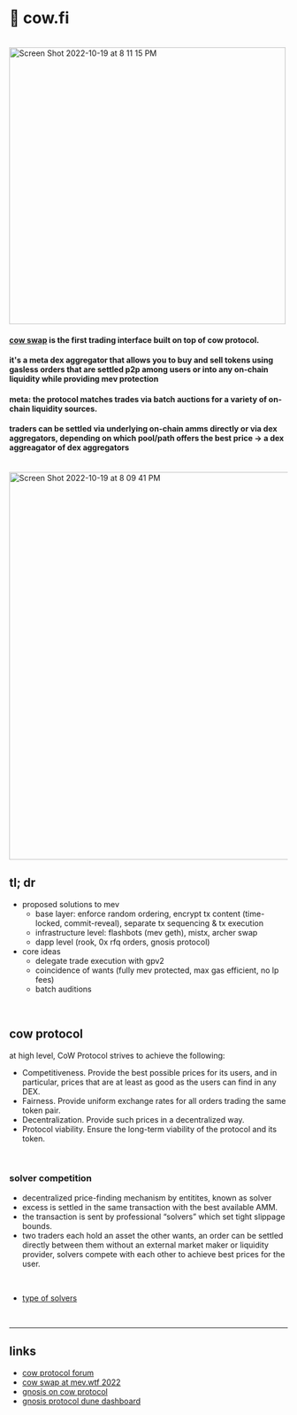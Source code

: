 
# 🍮 cow.fi

<br>

<img width="500" alt="Screen Shot 2022-10-19 at 8 11 15 PM" src="https://user-images.githubusercontent.com/1130416/196847611-7d8d677a-e26b-4884-969d-11a6d6d7cd88.png">


<br>

#### [cow swap](https://swap.cow.fi/#/faq?chain=mainnet) is the first trading interface built on top of cow protocol.
#### it's a meta dex aggregator that allows you to buy and sell tokens using gasless orders that are settled p2p among users or into any on-chain liquidity while providing mev protection
#### meta: the protocol matches trades via batch auctions for a variety of on-chain liquidity sources.
#### traders can be settled via underlying on-chain amms directly or via dex aggregators, depending on which pool/path offers the best price -> a dex aggreagator of dex aggregators

<br>

<img width="700" alt="Screen Shot 2022-10-19 at 8 09 41 PM" src="https://user-images.githubusercontent.com/1130416/196847398-b1be7347-8699-4a67-86b8-d1cb29c0833b.png">



<br>

## tl; dr

* proposed solutions to mev
  - base layer: enforce random ordering, encrypt tx content (time-locked, commit-reveal), separate tx sequencing & tx execution
  - infrastructure level: flashbots (mev geth), mistx, archer swap
  - dapp level (rook, 0x rfq orders, gnosis protocol)
* core ideas
  - delegate trade execution with gpv2
  - coincidence of wants (fully mev protected, max gas efficient, no lp fees)
  - batch auditions

<br>

## cow protocol

at high level, CoW Protocol strives to achieve the following:

- Competitiveness. Provide the best possible prices for its users, and in particular, prices that are at least as good as the users can find in any DEX.
- Fairness. Provide uniform exchange rates for all orders trading the same token pair.
- Decentralization. Provide such prices in a decentralized way.
- Protocol viability. Ensure the long-term viability of the protocol and its token.

<br>

### solver competition

- decentralized price-finding mechanism by entitites, known as solver
- excess is settled in the same transaction with the best available AMM. 
- the transaction is sent by professional “solvers” which set tight slippage bounds. 
- two traders each hold an asset the other wants, an order can be settled directly between them without an external market maker or liquidity provider, solvers compete with each other to achieve best prices for the user.

<br>

* [type of solvers](https://docs.cow.fi/off-chain-services/solvers/type-of-solvers)

<br>

---

## links

* [cow protocol forum](https://forum.cow.fi/)
* [cow swap at mev.wtf 2022](https://docs.google.com/presentation/d/1vClubmyECHzYpT7-DzU6D45bc7iNpjF1NuiEblY-8ZQ/edit#slide=id.ge33f22559c_0_580)
* [gnosis on cow protocol](https://docs.google.com/presentation/d/1vClubmyECHzYpT7-DzU6D45bc7iNpjF1NuiEblY-8ZQ/edit#slide=id.ge33f22559c_0_580)
* [gnosis protocol dune dashboard](https://dune.com/cowprotocol/Gnosis-Protocol-V2)
